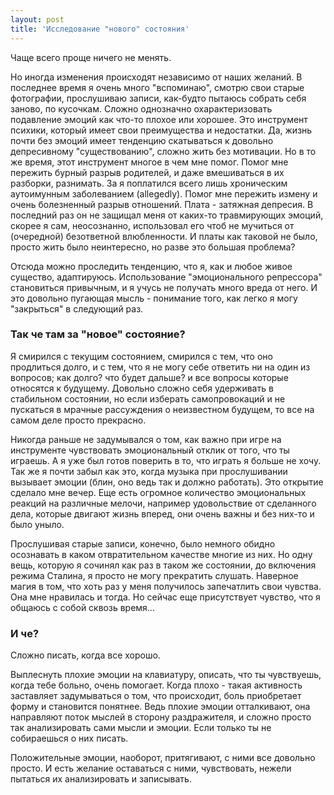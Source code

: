 ```yaml
---
layout: post
title: 'Исследование "нового" состояния'
---
```


Чаще всего проще ничего не менять.

Но иногда изменения происходят независимо от наших желаний. В последнее время я очень много "вспоминаю", смотрю свои старые фотографии, прослушиваю записи, как-будто пытаюсь собрать себя заново, по кусочкам.
Сложно однозначно охарактеризовать подавление эмоций как что-то плохое или хорошее. Это инструмент психики, который имеет свои преимущества и недостатки.
Да, жизнь почти без эмоций имеет тенденцию скатываться к довольно депресивному "существованию", сложно жить без мотивации.
Но в то же время, этот инструмент многое в чем мне помог. Помог мне пережить бурный разрыв родителей, и даже вмешиваться в их разборки, разнимать. За я поплатился всего лишь хроническим аутоимунным заболеванием (allegedly).
Помог мне пережить измену и очень болезненный разрыв отношений. Плата - затяжная депресия.
В последний раз он не защищал меня от каких-то травмирующих эмоций, скорее я сам, неосознанно, использовал его чтоб не мучиться от (очередной) безответной влюбленности. И платы как таковой не было, просто жить было неинтересно, но разве это большая проблема?

Отсюда можно проследить тенденцию, что я, как и любое живое существо, адаптируюсь. Использование "эмоционального репрессора" становиться привычным, и я учусь не получать много вреда от него.
И это довольно пугающая мысль - понимание того, как легко я могу "закрыться" в следующий раз.

### Так че там за "новое" состояние?

Я смирился с текущим состоянием, смирился с тем, что оно продлиться долго, и с тем, что я не могу себе ответить ни на один из вопросов; как долго? что будет дальше? и все вопросы которые относятся к будущему.
Довольно сложно себя удерживать в стабильном состоянии, но если изберать самопровокаций и не пускаться в мрачные рассуждения о неизвестном будущем, то все на самом деле просто прекрасно.

Никогда раньше не задумывался о том, как важно при игре на инструменте чувствовать эмоциональный отклик от того, что ты играешь.
А я уже был готов поверить в то, что играть я больше не хочу. Так же я почти забыл как это, когда музыка при прослушивании вызывает эмоции (блин, оно ведь так и должно работать). Это открытие сделало мне вечер.
Еще есть огромное количество эмоциональных реакций на различные мелочи, например удовольствие от сделанного дела, которые двигают жизнь вперед, они очень важны и без них-то и было уныло.

Прослушивая старые записи, конечно, было немного обидно осознавать в каком отвратительном качестве многие из них.
Но одну вещь, которую я сочинял как раз в таком же состоянии, до включения режима Сталина, я просто не могу прекратить слушать.
Наверное магия в том, что хоть раз у меня получилось запечатлить свои чувства. Она мне нравилась и тогда. Но сейчас еще присутствует чувство, что я общаюсь с собой сквозь время...

### И че?

Сложно писать, когда все хорошо.

Выплеснуть плохие эмоции на клавиатуру, описать, что ты чувствуешь, когда тебе больно, очень помогает.
Когда плохо - такая активность заставляет задумываться о том, что происходит, боль приобретает форму и становится понятнее. Ведь плохие эмоции отталкивают, она направляют поток мыслей в сторону раздражителя, и сложно просто так анализировать сами мысли и эмоции. Если только ты не собираешься о них писать.

Положительные эмоции, наоборот, притягивают, с ними все довольно просто. И есть желание оставаться с ними, чувствовать, нежели пытаться их анализировать и записывать.
